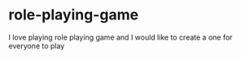 # role-playing-game
I love playing role playing game and I would like to create a one for everyone to play

